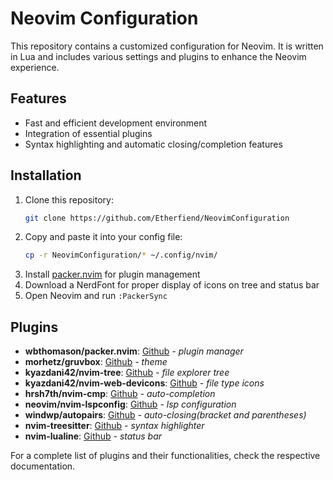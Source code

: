 # Neovim Configuration

This repository contains a customized configuration for Neovim. It is written in Lua and includes various settings and plugins to enhance the Neovim experience.

## Features

- Fast and efficient development environment
- Integration of essential plugins
- Syntax highlighting and automatic closing/completion features

## Installation

1. Clone this repository:
   ```bash
   git clone https://github.com/Etherfiend/NeovimConfiguration
   
2. Copy and paste it into your config file:
   ```bash
   cp -r NeovimConfiguration/* ~/.config/nvim/
   
4. Install [packer.nvim](https://github.com/wbthomason/packer.nvim) for plugin management
5. Download a NerdFont for proper display of icons on tree and status bar
6. Open Neovim and run `:PackerSync`

## Plugins

- **wbthomason/packer.nvim**: [Github](https://github.com/wbthomason/packer.nvim)             _- plugin manager_
- **morhetz/gruvbox**: [Github](https://github.com/morhetz/gruvbox)                           _- theme_
- **kyazdani42/nvim-tree**: [Github](https://github.com/nvim-tree/nvim-tree.lua)              _- file explorer tree_
- **kyazdani42/nvim-web-devicons**: [Github](https://github.com/nvim-tree/nvim-web-devicons)  _- file type icons_
- **hrsh7th/nvim-cmp**: [Github](https://github.com/hrsh7th/nvim-cmp)                         _- auto-completion_
- **neovim/nvim-lspconfig**: [Github](https://github.com/neovim/nvim-lspconfig)               _- lsp configuration_
- **windwp/autopairs**: [Github](https://github.com/windwp/nvim-autopairs)                    _- auto-closing(bracket and parentheses)_
- **nvim-treesitter**: [Github](https://github.com/nvim-treesitter/nvim-treesitter)           _- syntax highlighter_
- **nvim-lualine**: [Github](https://github.com/nvim-lualine/lualine.nvim)                    _- status bar_

For a complete list of plugins and their functionalities, check the respective documentation.
